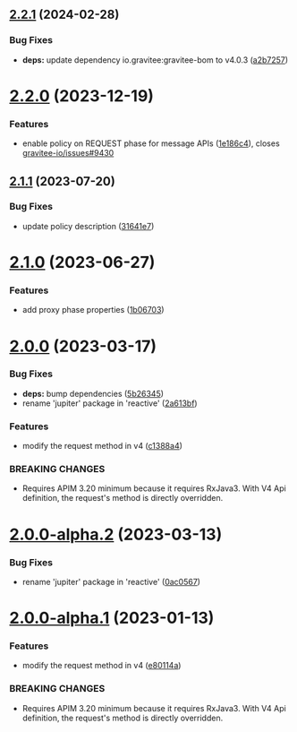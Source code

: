 ## [2.2.1](https://github.com/gravitee-io/gravitee-policy-override-http-method/compare/2.2.0...2.2.1) (2024-02-28)


### Bug Fixes

* **deps:** update dependency io.gravitee:gravitee-bom to v4.0.3 ([a2b7257](https://github.com/gravitee-io/gravitee-policy-override-http-method/commit/a2b7257e8700de1f7cda620e64d70913391daa23))

# [2.2.0](https://github.com/gravitee-io/gravitee-policy-override-http-method/compare/2.1.1...2.2.0) (2023-12-19)


### Features

* enable policy on REQUEST phase for message APIs ([1e186c4](https://github.com/gravitee-io/gravitee-policy-override-http-method/commit/1e186c4ed06fd9e57c4a20f6c78e9a581f2737f4)), closes [gravitee-io/issues#9430](https://github.com/gravitee-io/issues/issues/9430)

## [2.1.1](https://github.com/gravitee-io/gravitee-policy-override-http-method/compare/2.1.0...2.1.1) (2023-07-20)


### Bug Fixes

* update policy description ([31641e7](https://github.com/gravitee-io/gravitee-policy-override-http-method/commit/31641e791d14f5fb410c79d230ee6165c12aa68f))

# [2.1.0](https://github.com/gravitee-io/gravitee-policy-override-http-method/compare/2.0.0...2.1.0) (2023-06-27)


### Features

* add proxy phase properties ([1b06703](https://github.com/gravitee-io/gravitee-policy-override-http-method/commit/1b06703a0cb1569be7f4912a54efbcb31cfe73af))

# [2.0.0](https://github.com/gravitee-io/gravitee-policy-override-http-method/compare/1.3.0...2.0.0) (2023-03-17)


### Bug Fixes

* **deps:** bump dependencies ([5b26345](https://github.com/gravitee-io/gravitee-policy-override-http-method/commit/5b26345a0e988a39e6d8df4fd50ec3d1d452992b))
* rename 'jupiter' package in 'reactive' ([2a613bf](https://github.com/gravitee-io/gravitee-policy-override-http-method/commit/2a613bfd2ed05249ff033e5a3d9fddec51051f06))


### Features

* modify the request method in v4 ([c1388a4](https://github.com/gravitee-io/gravitee-policy-override-http-method/commit/c1388a41e51b6de6afc5e01c661097423550d3f4))


### BREAKING CHANGES

* Requires APIM 3.20 minimum because it requires RxJava3.
With V4 Api definition, the request's method is directly overridden.

# [2.0.0-alpha.2](https://github.com/gravitee-io/gravitee-policy-override-http-method/compare/2.0.0-alpha.1...2.0.0-alpha.2) (2023-03-13)


### Bug Fixes

* rename 'jupiter' package in 'reactive' ([0ac0567](https://github.com/gravitee-io/gravitee-policy-override-http-method/commit/0ac0567e32e00045af719ce15ef8a9e18ba74054))

# [2.0.0-alpha.1](https://github.com/gravitee-io/gravitee-policy-override-http-method/compare/1.3.0...2.0.0-alpha.1) (2023-01-13)


### Features

* modify the request method in v4 ([e80114a](https://github.com/gravitee-io/gravitee-policy-override-http-method/commit/e80114a0932da163fe0484c97227ec0abb8f4ea8))


### BREAKING CHANGES

* Requires APIM 3.20 minimum because it requires RxJava3.
With V4 Api definition, the request's method is directly overridden.
